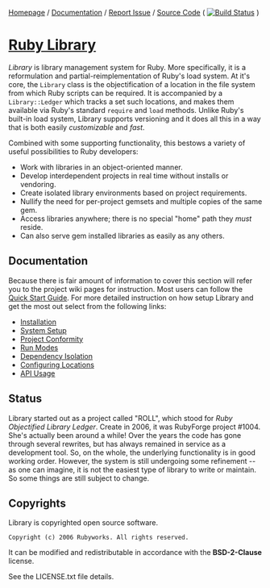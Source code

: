 [Homepage](http://rubyworks.github.com/library) /
[Documentation](http://wiki.github.com/rubyworks/library) /
[Report Issue](http://github.com/rubyworks/library/issues) /
[Source Code](http://github.com/rubyworks/library)
( [![Build Status](https://travis-ci.org/rubyworks/autoload.png)](https://travis-ci.org/rubyworks/library) )


# [Ruby Library](#description)

*Library* is library management system for Ruby. More specifically, it is a
reformulation and partial-reimplementation of Ruby's load system. At it's 
core, the `Library` class is the objectification of a location in the file
system from which Ruby scripts can be required. It is accompanied by a 
`Library::Ledger` which tracks a set such locations, and makes them available
via Ruby's standard `require` and `load` methods. Unlike Ruby's built-in load
system, Library supports versioning and it does all this in a way that is both
easily *customizable* and *fast*.

Combined with some supporting functionality, this bestows a variety of useful
possibilities to Ruby developers:

* Work with libraries in an object-oriented manner.
* Develop interdependent projects in real time without installs or vendoring. 
* Create isolated library environments based on project requirements.
* Nullify the need for per-project gemsets and multiple copies of the same gem.
* Access libraries anywhere; there is no special "home" path they *must* reside.
* Can also serve gem installed libraries as easily as any others.


## Documentation

Because there is fair amount of information to cover this section will
refer you to the project wiki pages for instruction. Most users can follow
the [Quick Start Guide](https://github.com/rubyworks/library/wiki/Quick-Start-Guide).
For more detailed instruction on how setup Library and get the most out select
from the following links:

* [Installation](https://github.com/rubyworks/library/wiki/Installation)
* [System Setup](https://github.com/rubyworks/library/wiki/System-Setup)
* [Project Conformity](https://github.com/rubyworks/library/wiki/Project-Conformity)
* [Run Modes](https://github.com/rubyworks/library/wiki/Run-Modes)
* [Dependency Isolation](https://github.com/rubyworks/library/wiki/Dependency-Isolation)
* [Configuring Locations](https://github.com/library/wiki/Configuring-Locations)
* [API Usage](https://github.com/rubyworks/library/wiki/API-Usage)


## Status

Library started out as a project called "ROLL", which stood for *Ruby Objectified Library Ledger*.
Create in 2006, it was RubyForge project #1004. She's actually been around a while!
Over the years the code has gone through several rewrites, but has always remained in service
as a development tool. So, on the whole, the underlying functionality is in good working order.
However, the system is still undergoing some refinement --as one can imagine, it is not the 
easiest type of library to write or maintain. So some things are still subject to change.


## Copyrights

Library is copyrighted open source software.

    Copyright (c) 2006 Rubyworks. All rights reserved.

It can be modified and redistributable in accordance with the **BSD-2-Clause** license.

See the LICENSE.txt file details.

